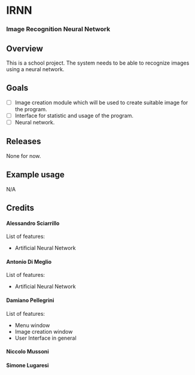 # IRNN
### Image Recognition Neural Network

## Overview
This is a school project. The system needs to be able to recognize images using a neural network.

## Goals
- [ ] Image creation module which will be used to create suitable image for the program.
- [ ] Interface for statistic and usage of the program.
- [ ] Neural network.

## Releases
None for now.

## Example usage
N/A

## Credits
#### Alessandro Sciarrillo
List of features:
- Artificial Neural Network
#### Antonio Di Meglio
List of features:
- Artificial Neural Network
#### Damiano Pellegrini
List of features:
- Menu window
- Image creation window
- User Interface in general
#### Niccolo Mussoni
#### Simone Lugaresi
